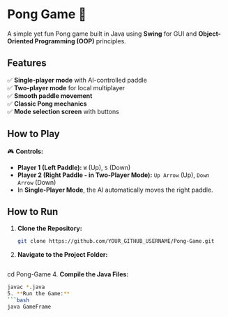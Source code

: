 # Pong Game 🏓  

A simple yet fun Pong game built in Java using **Swing** for GUI and **Object-Oriented Programming (OOP)** principles.

## Features  
✅ **Single-player mode** with AI-controlled paddle  
✅ **Two-player mode** for local multiplayer  
✅ **Smooth paddle movement**  
✅ **Classic Pong mechanics**  
✅ **Mode selection screen** with buttons  

## How to Play  
🎮 **Controls:**  
- **Player 1 (Left Paddle):** `W` (Up), `S` (Down)  
- **Player 2 (Right Paddle - in Two-Player Mode):** `Up Arrow` (Up), `Down Arrow` (Down)  
- In **Single-Player Mode**, the AI automatically moves the right paddle.  

## How to Run  
1. **Clone the Repository:**  
   ```bash
   git clone https://github.com/YOUR_GITHUB_USERNAME/Pong-Game.git
2. **Navigate to the Project Folder:**
   ```bash
  cd Pong-Game
4. **Compile the Java Files:**
   ```bash
  javac *.java
5. **Run the Game:**
   ```bash
   java GameFrame
